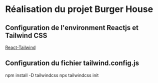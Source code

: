# Réalisation du projet Burger House

## Configuration de l'environment Reactjs et Tailwind CSS

[React-Tailwind](https://tailwindcss.com/docs/installation)

## Configuration du fichier tailwind.config.js

npm install -D tailwindcss
npx tailwindcss init

